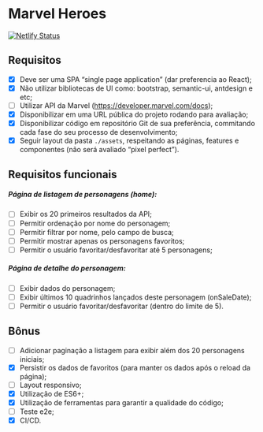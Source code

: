 # Marvel Heroes

[![Netlify Status](https://api.netlify.com/api/v1/badges/bd617c20-09ef-4789-b935-96e65b28a46a/deploy-status)](https://app.netlify.com/sites/do-vale-marvel-heroes/deploys)

## Requisitos

-   [x] Deve ser uma SPA “single page application” (dar preferencia ao React);
-   [x] Não utilizar bibliotecas de UI como: bootstrap, semantic-ui, antdesign e etc;
-   [ ] Utilizar API da Marvel (https://developer.marvel.com/docs);
-   [x] Disponibilizar em uma URL pública do projeto rodando para avaliação;
-   [x] Disponibilizar código em repositório Git de sua preferência, commitando cada fase do seu processo de desenvolvimento;
-   [x] Seguir layout da pasta `./assets`, respeitando as páginas, features e componentes (não será avaliado “pixel perfect”).

## Requisitos funcionais

##### Página de listagem de personagens (home):

-   [ ] Exibir os 20 primeiros resultados da API;
-   [ ] Permitir ordenação por nome do personagem;
-   [ ] Permitir filtrar por nome, pelo campo de busca;
-   [ ] Permitir mostrar apenas os personagens favoritos;
-   [ ] Permitir o usuário favoritar/desfavoritar até 5 personagens;

##### Página de detalhe do personagem:

-   [ ] Exibir dados do personagem;
-   [ ] Exibir últimos 10 quadrinhos lançados deste personagem (onSaleDate);
-   [ ] Permitir o usuário favoritar/desfavoritar (dentro do limite de 5).

## Bônus

-   [ ] Adicionar paginação a listagem para exibir além dos 20 personagens iniciais;
-   [x] Persistir os dados de favoritos (para manter os dados após o reload da página);
-   [ ] Layout responsivo;
-   [x] Utilização de ES6+;
-   [x] Utilização de ferramentas para garantir a qualidade do código;
-   [ ] Teste e2e;
-   [x] CI/CD.
